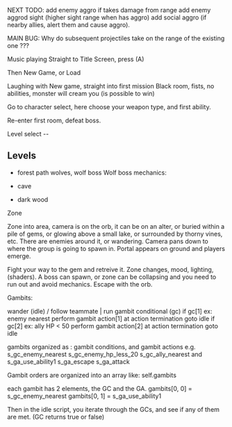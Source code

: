 NEXT TODO:
add enemy aggro if takes damage from range
add enemy aggrod sight (higher sight range when has aggro)
add social aggro (if nearby allies, alert them and cause aggro).

MAIN BUG:
Why do subsequent projectiles take on the range of the existing one ???



Music playing
Straight to Title Screen, press (A)

Then New Game, or Load

Laughing
with New game, straight into first mission
Black room, fists, no abilities, monster will cream you (is possible to win)

Go to character select, here choose your weapon type, and first ability.

Re-enter first room, defeat boss.

Level select --

## Levels

* forest path
    wolves, wolf boss
    Wolf boss mechanics:

* cave

* dark wood

Zone

Zone into area, camera is on the orb, it can be on an alter, or buried within a pile of gems, or glowing above a small lake, or surrounded by thorny vines, etc.
There are enemies around it, or wandering.  Camera pans down to where the group is going to spawn in.  Portal appears on ground and players emerge.

Fight your way to the gem and retreive it. Zone changes, mood, lighting, (shaders). A boss can spawn, or zone can be collapsing and you need to run out and
avoid mechanics.  Escape with the orb.

Gambits:

wander (idle) / follow teammate | run gambit conditional (gc)
    if gc[1] ex: enemy nearest
        perform gambit action[1]
            at action termination goto idle
    if gc[2] ex: ally HP < 50
        perform gambit action[2]
            at action termination goto idle

gambits organized as : gambit conditions, and gambit actions
    e.g.
        s_gc_enemy_nearest
        s_gc_enemy_hp_less_20
        s_gc_ally_nearest
        and
        s_ga_use_ability1
        s_ga_escape
        s_ga_attack

Gambit orders are organized into an array like:
self.gambits

each gambit has 2 elements, the GC and the GA.
gambits[0, 0] = s_gc_enemy_nearest
gambits[0, 1] = s_ga_use_ability1

Then in the idle script, you iterate through the GCs, and see if any of them are met.
(GC returns true or false)




